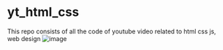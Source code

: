 # yt_html_css
This repo consists of all the code of youtube video related to html css js, web design 
![image](https://github.com/anand-yt/yt_html_css/assets/140969652/4c091d35-d01d-454b-95f3-0a458438947b)

